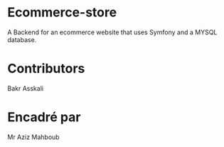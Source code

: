 # Ecommerce-store
A Backend for an ecommerce website that uses Symfony and a MYSQL database.
# Contributors
Bakr Asskali
# Encadré par
Mr Aziz Mahboub

